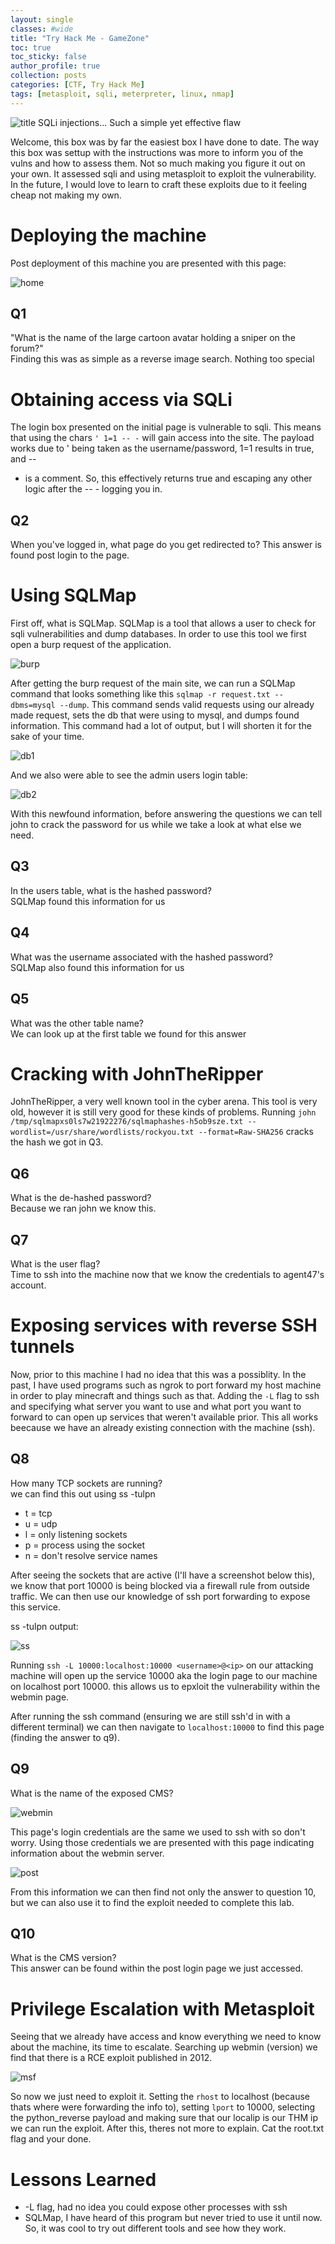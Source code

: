 ```yaml
---
layout: single
classes: #wide
title: "Try Hack Me - GameZone"
toc: true
toc_sticky: false
author_profile: true
collection: posts
categories: [CTF, Try Hack Me]
tags: [metasploit, sqli, meterpreter, linux, nmap]
---
```


![title](/assets/images/gamezone/title.png)
SQLi injections... Such a simple yet effective flaw

Welcome, this box was by far the easiest box I have done to date. The way this
box was settup with the instructions was more to inform you of the vulns and how
to assess them. Not so much making you figure it out on your own. It assessed
sqli and using metasploit to exploit the vulnerability. In the future, I would
love to learn to craft these exploits due to it feeling cheap not making my own.  

# Deploying the machine
Post deployment of this machine you are presented with this page:   

![home](/assets/images/gamezone/home.png)

## Q1 
"What is the name of the large cartoon avatar holding a sniper on the forum?"  
Finding this was as simple as a reverse image search. Nothing too special  

<!-- agent 47 -->

# Obtaining access via SQLi
The login box presented on the initial page is vulnerable to sqli. This means
that using the chars `' 1=1 -- -` will gain access into the site. The payload
works due to ' being taken as the username/password, 1=1 results in true, and --
- is a comment. So, this effectively returns true and escaping any other logic
after the -- - logging you in. 

## Q2
When you've logged in, what page do you get redirected to?
This answer is found post login to the page.
<!-- portal.php -->

# Using SQLMap
First off, what is SQLMap. SQLMap is a tool that allows a user to check for sqli vulnerabilities and dump databases. In order to use this tool we first open a burp request of the application.

![burp](/assets/images/gamezone/burp.png)

After getting the burp request of the main site, we can run a SQLMap command that looks something like this `sqlmap -r request.txt --dbms=mysql --dump`. This command sends valid requests using our already made request, sets the db that were using to mysql, and dumps found information. This command had a lot of output, but I will shorten it for the sake of your time. 

![db1](/assets/images/gamezone/db1.png)

And we also were able to see the admin users login table: 

![db2](/assets/images/gamezone/db2.png)

With this newfound information, before answering the questions we can tell john to crack the password for us while we take a look at what else we need. 

## Q3
In the users table, what is the hashed password?  
SQLMap found this information for us
<!-- ab5db915fc9cea6c78df88106c6500c57f2b52901ca6c0c6218f04122c3efd14 -->

## Q4
What was the username associated with the hashed password?  
SQLMap also found this information for us
<!-- agent47 -->

## Q5
What was the other table name?  
We can look up at the first table we found for this answer
<!-- post -->

# Cracking with JohnTheRipper
JohnTheRipper, a very well known tool in the cyber arena. This tool is very old,
however it is still very good for these kinds of problems. Running `john
/tmp/sqlmapxs0ls7w21922276/sqlmaphashes-h5ob9sze.txt
--wordlist=/usr/share/wordlists/rockyou.txt --format=Raw-SHA256` cracks the hash
we got in Q3. 

## Q6
What is the de-hashed password?  
Because we ran john we know this.
<!-- videogamer124 -->

## Q7
What is the user flag?  
Time to ssh into the machine now that we know the credentials to agent47's account. 
<!-- 649ac17b1480ac13ef1e4fa579dac95c -->

# Exposing services with reverse SSH tunnels
Now, prior to this machine I had no idea that this was a possiblity. In the
past, I have used programs such as ngrok to port forward my host machine in
order to play minecraft and things such as that. Adding the `-L` flag to ssh and
specifying what server you want to use and what port you want to forward to can
open up services that weren't available prior. This all works beecause we have
an already existing connection with the machine (ssh).  

## Q8
How many TCP sockets are running?  
we can find this out using ss -tulpn  
* t = tcp
* u = udp
* l = only listening sockets
* p = process using the socket
* n = don't resolve service names
<!-- So the answer is: 5 -->

After seeing the sockets that are active (I'll have a screenshot below this), we
know that port 10000 is being blocked via a firewall rule from outside traffic.
We can then use our knowledge of ssh port forwarding to expose this service.  

ss -tulpn output:

![ss](/assets/images/gamezone/ss.png)

Running `ssh -L 10000:localhost:10000 <username>@<ip>` on our attacking machine
will open up the service 10000 aka the login page to our machine on localhost
port 10000. this allows us to epxloit the vulnerability within the webmin page.  

After running the ssh command (ensuring we are still ssh'd in with a different
terminal) we can then navigate to `localhost:10000` to find this page (finding
the answer to q9).

## Q9 
What is the name of the exposed CMS?

![webmin](/assets/images/gamezone/webmin.png)

This page's login credentials are the same we used to ssh with so don't worry.
Using those credentials we are presented with this page indicating information
about the webmin server. 

![post](/assets/images/gamezone/postlogin.png)

From this information we can then find not only the answer to question 10, but
we can also use it to find the exploit needed to complete this lab.

## Q10
What is the CMS version?   
This answer can be found within the post login page we just accessed.
<!-- 1.580 -->

# Privilege Escalation with Metasploit
Seeing that we already have access and know everything we need to know about the
machine, its time to escalate. Searching up webmin (version) we find that there
is a RCE exploit published in 2012.

![msf](/assets/images/gamezone/msf.png)

So now we just need to exploit it. Setting the `rhost` to localhost (because thats where were forwarding the info to), setting `lport` to 10000, selecting the python_reverse payload and making sure that our localip is our THM ip we can run the exploit. After this, theres not more to explain. Cat the root.txt flag and your done.

# Lessons Learned
* -L flag, had no idea you could expose other processes with ssh
* SQLMap, I have heard of this program but never tried to use it until now. So, it was cool to try out different tools and see how they work.




